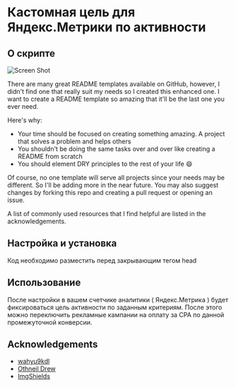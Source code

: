 # Кастомная цель для Яндекс.Метрики по активности

## О скрипте

![Screen Shot](images/screenshot.png)

There are many great README templates available on GitHub, however, I didn't find one that really suit my needs so I created this enhanced one. I want to create a README template so amazing that it'll be the last one you ever need.

Here's why:

* Your time should be focused on creating something amazing. A project that solves a problem and helps others
* You shouldn't be doing the same tasks over and over like creating a README from scratch
* You should element DRY principles to the rest of your life :smile:

Of course, no one template will serve all projects since your needs may be different. So I'll be adding more in the near future. You may also suggest changes by forking this repo and creating a pull request or opening an issue.

A list of commonly used resources that I find helpful are listed in the acknowledgements.

## Настройка и установка

Код необходимо разместить перед закрывающим тегом head

## Использование

После настройки в вашем счетчике аналитики ( Яндекс.Метрика ) будет фиксироваться цель активности по заданным критериям. После этого можно переключить рекламные кампании на оплату за CPA по данной промежуточной конверсии.



## Acknowledgements

* [ wahyu9kdl ]( https://github.com/login?return_to=https%3A%2F%2Fgithub.com%2Fwahyu9kdl )
* [Othneil Drew](https://github.com/othneildrew/Best-README-Template)
* [ImgShields](https://shields.io/)

